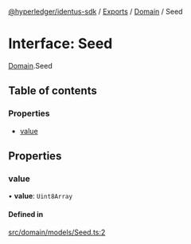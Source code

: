 [@hyperledger/identus-sdk](../README.md) / [Exports](../modules.md) / [Domain](../modules/Domain.md) / Seed

# Interface: Seed

[Domain](../modules/Domain.md).Seed

## Table of contents

### Properties

- [value](Domain.Seed.md#value)

## Properties

### value

• **value**: `Uint8Array`

#### Defined in

[src/domain/models/Seed.ts:2](https://github.com/hyperledger-identus/sdk-ts/blob/ccc9c0ac7bbfa014ad60ef1b5e244665d7b8ffc1/src/domain/models/Seed.ts#L2)
